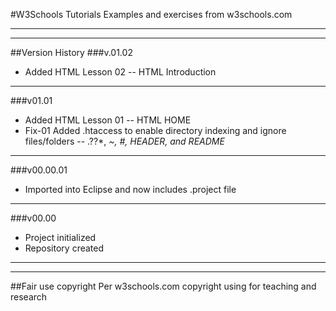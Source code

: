 #W3Schools Tutorials
Examples and exercises from w3schools.com

---

---


##Version History
###v.01.02
* Added HTML Lesson 02 -- HTML Introduction

---

###v01.01
* Added HTML Lesson 01 -- HTML HOME
* Fix-01 Added .htaccess to enable directory indexing and ignore files/folders -- .??*, *~, *#, HEADER*, and README*

---

###v00.00.01
* Imported into Eclipse and now includes .project file

---

###v00.00
* Project initialized
* Repository created

---

---

##Fair use copyright
Per w3schools.com copyright using for teaching and research